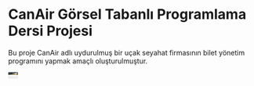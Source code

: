 # CanAir Görsel Tabanlı Programlama Dersi Projesi

Bu proje CanAir adlı uydurulmuş bir uçak seyahat firmasının bilet yönetim programını yapmak amaçlı oluşturulmuştur.

<img src="https://github.com/can61cebi/CanAir/blob/main/Development_Stage_01.png" width="20">
